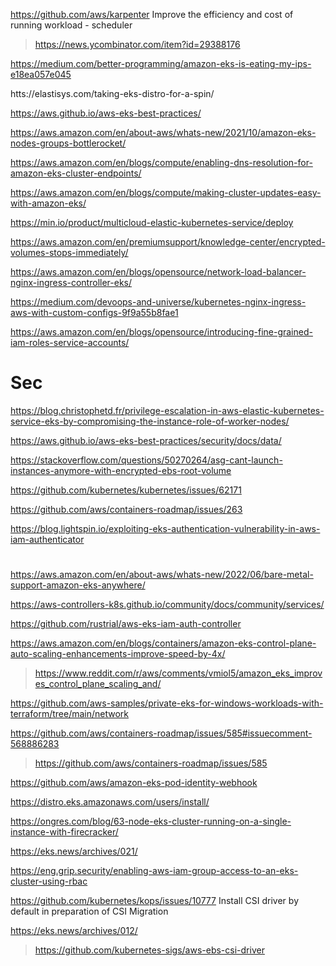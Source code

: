 https://github.com/aws/karpenter Improve the efficiency and cost of running workload - scheduler
> https://news.ycombinator.com/item?id=29388176

https://medium.com/better-programming/amazon-eks-is-eating-my-ips-e18ea057e045

htts://elastisys.com/taking-eks-distro-for-a-spin/

https://aws.github.io/aws-eks-best-practices/

https://aws.amazon.com/en/about-aws/whats-new/2021/10/amazon-eks-nodes-groups-bottlerocket/

https://aws.amazon.com/en/blogs/compute/enabling-dns-resolution-for-amazon-eks-cluster-endpoints/

https://aws.amazon.com/en/blogs/compute/making-cluster-updates-easy-with-amazon-eks/

https://min.io/product/multicloud-elastic-kubernetes-service/deploy

https://aws.amazon.com/en/premiumsupport/knowledge-center/encrypted-volumes-stops-immediately/

https://aws.amazon.com/en/blogs/opensource/network-load-balancer-nginx-ingress-controller-eks/

https://medium.com/devoops-and-universe/kubernetes-nginx-ingress-aws-with-custom-configs-9f9a55b8fae1

https://aws.amazon.com/en/blogs/opensource/introducing-fine-grained-iam-roles-service-accounts/

# Sec
https://blog.christophetd.fr/privilege-escalation-in-aws-elastic-kubernetes-service-eks-by-compromising-the-instance-role-of-worker-nodes/

https://aws.github.io/aws-eks-best-practices/security/docs/data/

https://stackoverflow.com/questions/50270264/asg-cant-launch-instances-anymore-with-encrypted-ebs-root-volume

https://github.com/kubernetes/kubernetes/issues/62171

https://github.com/aws/containers-roadmap/issues/263

https://blog.lightspin.io/exploiting-eks-authentication-vulnerability-in-aws-iam-authenticator

#
https://aws.amazon.com/en/about-aws/whats-new/2022/06/bare-metal-support-amazon-eks-anywhere/

https://aws-controllers-k8s.github.io/community/docs/community/services/

https://github.com/rustrial/aws-eks-iam-auth-controller

https://aws.amazon.com/en/blogs/containers/amazon-eks-control-plane-auto-scaling-enhancements-improve-speed-by-4x/
> https://www.reddit.com/r/aws/comments/vmiol5/amazon_eks_improves_control_plane_scaling_and/

https://github.com/aws-samples/private-eks-for-windows-workloads-with-terraform/tree/main/network

https://github.com/aws/containers-roadmap/issues/585#issuecomment-568886283
> https://github.com/aws/containers-roadmap/issues/585

https://github.com/aws/amazon-eks-pod-identity-webhook

https://distro.eks.amazonaws.com/users/install/

https://ongres.com/blog/63-node-eks-cluster-running-on-a-single-instance-with-firecracker/

https://eks.news/archives/021/

https://eng.grip.security/enabling-aws-iam-group-access-to-an-eks-cluster-using-rbac

https://github.com/kubernetes/kops/issues/10777 Install CSI driver by default in preparation of CSI Migration

https://eks.news/archives/012/
> https://github.com/kubernetes-sigs/aws-ebs-csi-driver